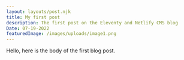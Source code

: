 ```yaml
---
layout: layouts/post.njk
title: My first post
description: The first post on the Eleventy and Netlify CMS blog
Date: 07-19-2022
featuredImage: /images/uploads/image1.png
---
```


Hello, here is the body of the first blog post.